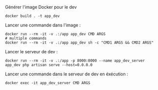 Générer l'image Docker pour le dev

    docker build . -t app_dev

Lancer une commande dans l'image :

    docker run --rm -it -v .:/app app_dev CMD ARGS
    # multiple commands
    docker run --rm -it -v .:/app app_dev sh -c "CMD1 ARGS && CMD2 ARGS"

Lancer le serveur de dev :

    docker run --rm -it -v .:/app -p 8000:8000 --name app_dev_server app_dev php artisan serve --host=0.0.0.0 

Lancer une commande dans le serveur de dev en éxécution :

    docker exec -it app_dev_server CMD ARGS